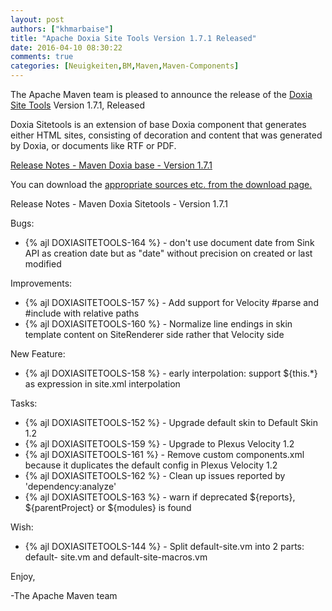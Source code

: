 ```yaml
---
layout: post
authors: ["khmarbaise"]
title: "Apache Doxia Site Tools Version 1.7.1 Released"
date: 2016-04-10 08:30:22
comments: true
categories: [Neuigkeiten,BM,Maven,Maven-Components]
---
```

The Apache Maven team is pleased to announce the release of the 
[Doxia Site Tools](http://maven.apache.org/doxia/doxia-sitetools/) Version 1.7.1, 
Released

Doxia Sitetools is an extension of base Doxia component that generates either 
HTML sites, consisting of decoration and content that was generated by Doxia, 
or documents like RTF or PDF.

<!-- more -->

[Release Notes - Maven Doxia base - Version 1.7.1](https://issues.apache.org/jira/secure/ReleaseNote.jspa?projectId=12317320&version=12334868&styleName=Text)
 
You can download the [appropriate sources etc. from the download page.][download]


Release Notes - Maven Doxia Sitetools - Version 1.7.1

Bugs:

 * {% ajl DOXIASITETOOLS-164 %} -  don't use document date from Sink API as creation date but as "date" without precision on created or last modified

Improvements:

 * {% ajl DOXIASITETOOLS-157 %} -  Add support for Velocity #parse and #include with relative paths
 * {% ajl DOXIASITETOOLS-160 %} -  Normalize line endings in skin template content on SiteRenderer side rather that Velocity side

New Feature:

 * {% ajl DOXIASITETOOLS-158 %} -  early interpolation: support ${this.*} as expression in site.xml interpolation

Tasks:

 * {% ajl DOXIASITETOOLS-152 %} -  Upgrade default skin to Default Skin 1.2
 * {% ajl DOXIASITETOOLS-159 %} -  Upgrade to Plexus Velocity 1.2
 * {% ajl DOXIASITETOOLS-161 %} -  Remove custom components.xml because it duplicates the default config in Plexus Velocity 1.2
 * {% ajl DOXIASITETOOLS-162 %} -  Clean up issues reported by 'dependency:analyze'
 * {% ajl DOXIASITETOOLS-163 %} -  warn if deprecated ${reports}, ${parentProject} or ${modules} is found

Wish:

 * {% ajl DOXIASITETOOLS-144 %} -  Split default-site.vm into 2 parts: default- site.vm and default-site-macros.vm

Enjoy,

-The Apache Maven team

[download]: http://maven.apache.org/doxia/doxia-sitetools/download.cgi
 
